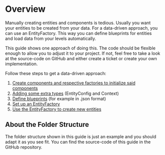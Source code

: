 # Overview

Manually creating entities and components is tedious. Usually you want your entities to be created from your data.
For a data-driven approach, you can use an EntityFactory. This way you can define blueprints for entities and load data from your levels automatically.

This guide shows one approach of doing this. The code should be flexible enough to allow you to adjust it to your project.
If not, feel free to take a look at the source-code on GitHub and either create a ticket or create your own implementation.

Follow these steps to get a data-driven approach:

1. [Create components and respective factories to initialize said components](components.md)
2. [Adding some extra types](types.md) (EntityConfig and Context)
3. [Define blueprints](blueprints.md) (for example in .json format)
4. [Set up an EntityFactory](entityfactory.md)
5. [Use the EntityFactory to create new entities](usage.md)

## About the Folder Structure

The folder structure shown in this guide is just an example and you should adapt it as you see fit.
You can find the source-code of this guide in the GitHub repository.
